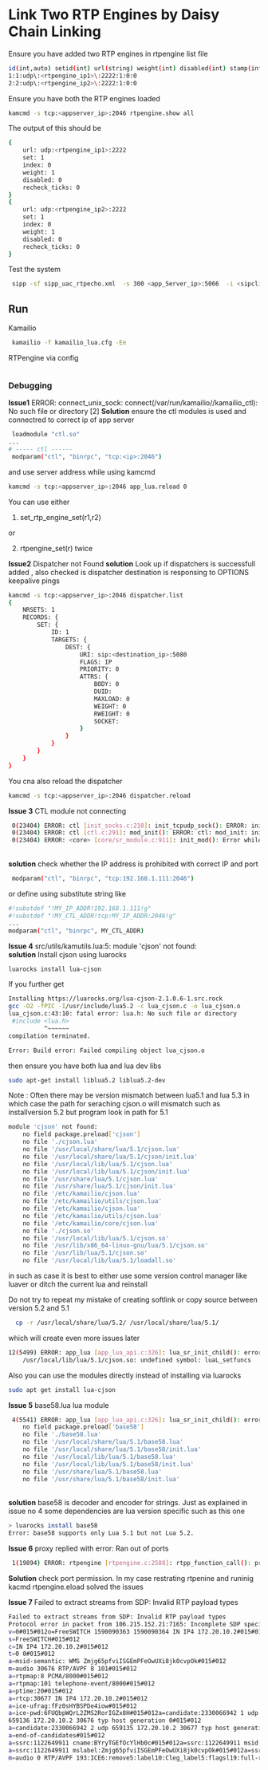 # Link Two RTP Engines by Daisy Chain Linking 

Ensure you have added two RTP engines in rtpengine list file 

```bash
id(int,auto) setid(int) url(string) weight(int) disabled(int) stamp(int)
1:1:udp\:<rtpengine_ip1>\:2222:1:0:0
2:2:udp\:<rtpengine_ip2>\:2222:1:0:0
```

Ensure you have both the RTP engines loaded 
```bash
kamcmd -s tcp:<appserver_ip>:2046 rtpengine.show all
```
The output of this should be 
```bash
{
	url: udp:<rtpengine_ip1>:2222
	set: 1
	index: 0
	weight: 1
	disabled: 0
	recheck_ticks: 0
}
{
	url: udp:<rtpengine_ip2>:2222
	set: 1
	index: 0
	weight: 1
	disabled: 0
	recheck_ticks: 0
}
```

Test the system 
```bash
 sipp -sf sipp_uac_rtpecho.xml  -s 300 <app_Server_ip>:5066  -i <sipclient_ip> -trace_err -m 1
```

## Run

Kamailio 
```bash
 kamailio -f kamailio_lua.cfg -Ee
```

RTPengine via config
```bash

```

### Debugging 

**Issue1** ERROR: connect_unix_sock: connect(/var/run/kamailio//kamailio_ctl): No such file or directory [2]
**Solution** ensure the ctl modules is used and connectred to correct ip of app server 
```bash
 loadmodule "ctl.so"
...
# ----- ctl ------
 modparam("ctl", "binrpc", "tcp:<ip>:2046")
```
and use server address while using kamcmd 
```bash
kamcmd -s tcp:<appserver_ip>:2046 app_lua.reload 0
```

You can use either 

1. set_rtp_engine_set(r1,r2)

or 

2. rtpengine_set(r) twice 

**Issue2** Dispatcher not Found
**solution** Look up if dispatchers is successfull added , also checked is dispatcher destination is responsing to OPTIONS keepalive pings 
```bash
kamcmd -s tcp:<appserver_ip>:2046 dispatcher.list   
{
	NRSETS: 1
	RECORDS: {
		SET: {
			ID: 1
			TARGETS: {
				DEST: {
					URI: sip:<destination_ip>:5080
					FLAGS: IP
					PRIORITY: 0
					ATTRS: {
						BODY: 0
						DUID: 
						MAXLOAD: 0
						WEIGHT: 0
						RWEIGHT: 0
						SOCKET: 
					}
				}
			}
		}
	}
}
```
You cna also reload the dispatcher 
```bash
kamcmd -s tcp:<appserver_ip>:2046 dispatcher.reload
```

**Issue 3** CTL module not connecting  
```bash
 0(23404) ERROR: ctl [init_socks.c:210]: init_tcpudp_sock(): ERROR: init_tcpudp_sock: bind: Cannot assign requested address [99]
 0(23404) ERROR: ctl [ctl.c:291]: mod_init(): ERROR: ctl: mod_init: init ctrl. sockets failed
 0(23404) ERROR: <core> [core/sr_module.c:911]: init_mod(): Error while initializing module ctl (/usr/local/lib64/kamailio/modules/ctl.so)
```
\
**solution** check whether the IP address is  prohibited with correct IP and port 
```bash
 modparam("ctl", "binrpc", "tcp:192.168.1.111:2046")
```
or define using substitute string like 
```bash
#!substdef "!MY_IP_ADDR!192.168.1.111!g"
#!substdef "!MY_CTL_ADDR!tcp:MY_IP_ADDR:2046!g"
...
modparam("ctl", "binrpc", MY_CTL_ADDR)
```

**Issue 4** src/utils/kamutils.lua:5: module 'cjson' not found:
\
**solution** Install cjson using luarocks
```bash
luarocks install lua-cjson
```
If you further get 
```bash
Installing https://luarocks.org/lua-cjson-2.1.0.6-1.src.rock
gcc -O2 -fPIC -I/usr/include/lua5.2 -c lua_cjson.c -o lua_cjson.o
lua_cjson.c:43:10: fatal error: lua.h: No such file or directory
 #include <lua.h>
          ^~~~~~~
compilation terminated.

Error: Build error: Failed compiling object lua_cjson.o

```
then ensure you have both lua and lua dev libs 
```bash
sudo apt-get install liblua5.2 liblua5.2-dev
```

Note : Often there may be version mismatch between lua5.1 and lua 5.3 
in which case the path for seraching cjson.o will mismatch such as  installversion 5.2 but program look in path for 5.1
```bash
module 'cjson' not found:
	no field package.preload['cjson']
	no file './cjson.lua'
	no file '/usr/local/share/lua/5.1/cjson.lua'
	no file '/usr/local/share/lua/5.1/cjson/init.lua'
	no file '/usr/local/lib/lua/5.1/cjson.lua'
	no file '/usr/local/lib/lua/5.1/cjson/init.lua'
	no file '/usr/share/lua/5.1/cjson.lua'
	no file '/usr/share/lua/5.1/cjson/init.lua'
	no file '/etc/kamailio/cjson.lua'
	no file '/etc/kamailio/utils/cjson.lua'
	no file '/etc/kamailio/cjson.lua'
	no file '/etc/kamailio/utils/cjson.lua'
	no file '/etc/kamailio/core/cjson.lua'
	no file './cjson.so'
	no file '/usr/local/lib/lua/5.1/cjson.so'
	no file '/usr/lib/x86_64-linux-gnu/lua/5.1/cjson.so'
	no file '/usr/lib/lua/5.1/cjson.so'
	no file '/usr/local/lib/lua/5.1/loadall.so'
```
in such as case it is best to either use some version control manager like luaver or ditch the current lua and reinstall 

Do not try to repeat my mistake of creating softlink or copy source  between version 5.2 and 5.1 
```bash
  cp -r /usr/local/share/lua/5.2/ /usr/local/share/lua/5.1/
```
which will create even more issues later 
```bash
12(5499) ERROR: app_lua [app_lua_api.c:326]: lua_sr_init_child(): error from Lua: error loading module 'cjson' from file '/usr/local/lib/lua/5.1/cjson.so':
	/usr/local/lib/lua/5.1/cjson.so: undefined symbol: luaL_setfuncs
```

Also you can use the modules directly instead of installing via luarocks 
```bash
sudo apt get install lua-cjson
``` 

**Issue 5** base58.lua lua module
```bash
 4(5541) ERROR: app_lua [app_lua_api.c:326]: lua_sr_init_child(): error from Lua: ...main.lua module 'base58' not found:
	no field package.preload['base58']
	no file './base58.lua'
	no file '/usr/local/share/lua/5.1/base58.lua'
	no file '/usr/local/share/lua/5.1/base58/init.lua'
	no file '/usr/local/lib/lua/5.1/base58.lua'
	no file '/usr/local/lib/lua/5.1/base58/init.lua'
	no file '/usr/share/lua/5.1/base58.lua'
	no file '/usr/share/lua/5.1/base58/init.lua'
```
\
**solution** base58 is decoder and encoder for strings. 
Just as explained in issue no 4 some dependencies are lua version specific such as this one 
```bash
> luarocks install base58
Error: base58 supports only Lua 5.1 but not Lua 5.2.
```

**Issue 6** proxy replied with error: Ran out of ports
```bash
 1(19894) ERROR: rtpengine [rtpengine.c:2588]: rtpp_function_call(): proxy replied with error: Ran out of ports
```
**Solution** check port permission. In my case restrating rtpenine and runinig kacmd rtpengine.eload solved the issues 

**Issue 7** Failed to extract streams from SDP: Invalid RTP payload types
```bash
Failed to extract streams from SDP: Invalid RTP payload types
Protocol error in packet from 106.215.152.21:7165: Incomplete SDP specification [d8:supportsl10:load limite3:sdp774:
v=0#015#012o=FreeSWITCH 1590090363 1590090364 IN IP4 172.20.10.2#015#012
s=FreeSWITCH#015#012
c=IN IP4 172.20.10.2#015#012
t=0 0#015#012
a=msid-semantic: WMS Zmjg65pfviISGEmPFeOwUXi8jk0cvpOk#015#012
m=audio 30676 RTP/AVPF 8 101#015#012
a=rtpmap:8 PCMA/8000#015#012
a=rtpmap:101 telephone-event/8000#015#012
a=ptime:20#015#012
a=rtcp:30677 IN IP4 172.20.10.2#015#012
a=ice-ufrag:fFz0sHYBSPDe4iow#015#012
a=ice-pwd:6FUQbpWQrL2ZMS2RorIGZx8H#015#012a=candidate:2330066942 1 udp ...
659136 172.20.10.2 30676 typ host generation 0#015#012
a=candidate:2330066942 2 udp 659135 172.20.10.2 30677 typ host generation 0#015#012
a=end-of-candidates#015#012
a=ssrc:1122649911 cname:BYryTGEfOcYlHb0c#015#012a=ssrc:1122649911 msid:Zmjg65pfviISGEmPFeOwUXi8jk0cvpOk a0#015#012
a=ssrc:1122649911 mslabel:Zmjg65pfviISGEmPFeOwUXi8jk0cvpOk#015#012a=ssrc:1122649911 label:Zmjg65pfviISGEmPFeOwUXi8jk0cvpOka0#015#012
m=audio 0 RTP/AVPF 193:ICE6:remove5:label10:Cleg_label5:flagsl19:full-rtcp-attributee7:replacel6:origin18:session-connectione18:transport-protocol8:RTP/AVPF7:call-id49:103103N2JhNjlhZTk3YjkxM2Y3ZWY0NzFhMzU3Y2ZmN2NlNWY13:received-froml3:IP411:172.20.10.2e8:from-tag8:45e1e95f6:to-tag13:Ht9rSU4mBFN5H7:command6:answere]
```
